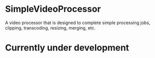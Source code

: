# SimpleVideoProcessor
A video processor that is designed to complete simple processing jobs, clipping, transcoding, resizing, merging, etc.

# Currently under development
